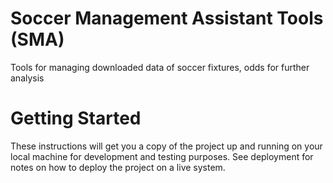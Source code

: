 # Soccer Management Assistant Tools (SMA)

Tools for managing downloaded data of soccer fixtures, odds for further analysis

# Getting Started

These instructions will get you a copy of the project up and running on your local machine for development and testing purposes. See deployment for notes on how to deploy the project on a live system.
